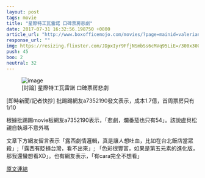 ```yaml
---
layout: post
tags: movie
title: "星際特工瓦雷諾 口碑票房悲劇"
date: 2017-07-31 16:32:56.198750 +0800
article_url: "http://www.boxofficemojo.com/movies/?page=mainid=valerian.htm;https://www.rottentomatoes.com/m/valerian_and_the_city_of_a_thousand_planets"
response_url: ""
img: https://resizing.flixster.com/JDpxIyr9FfjNSmbSs6cMVq95LiE=/300x300/v1.bTsxMjM5MzAzNjtqOzE3NDIzOzEyMDA7NjM5Ozk0Ng
push: 45
boo: 2
neutral: 32
---
```


<figure>
<img src="https://resizing.flixster.com/JDpxIyr9FfjNSmbSs6cMVq95LiE=/300x300/v1.bTsxMjM5MzAzNjtqOzE3NDIzOzEyMDA7NjM5Ozk0Ng" alt="image">
<figcaption>
[討論] 星際特工瓦雷諾 口碑票房悲劇
</figcaption>
</figure>



[即時新聞/記者快抄] 批踢踢網友a7352190發文表示，成本1.7億，首周票房只有1/10

根據批踢踢movie板網友a7352190表示，「悲劇，爛番茄也只有54」。該說盧貝松親自執導不意外嗎

文章下方網友留言表示「露西劇情邏輯，真是讓人想吐血，比如在台北飯店當眾殺」;「露西有貶損台灣，看不出來」; 「色彩很豐富，如果是第五元素的進化版，那我還蠻想看XD」。也有網友表示，「有cara完全不想看」

<a href = "https://www.ptt.cc/bbs/movie/M.1501082175.A.DA6.html">原文連結</a>

